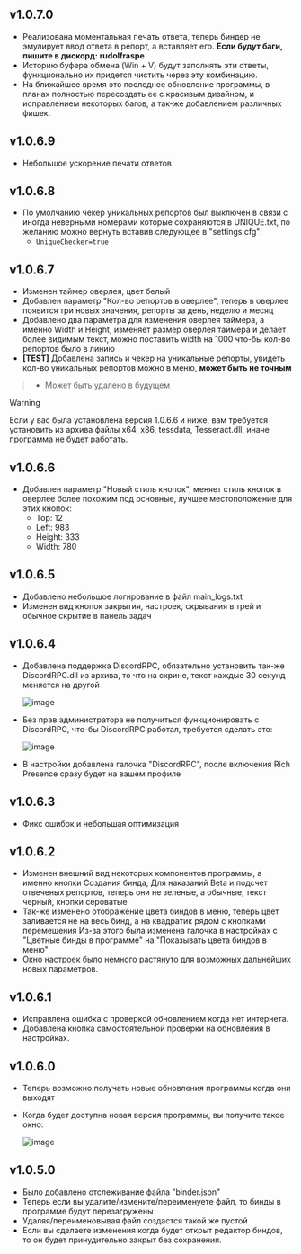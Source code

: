 ## v1.0.7.0
- Реализована моментальная печать ответа, теперь биндер не эмулирует ввод ответа в репорт, а вставляет его. **Если будут баги, пишите в дискорд: rudolfraspe**
- Историю буфера обмена (Win + V) будут заполнять эти ответы, функционально их придется чистить через эту комбинацию.  
- На ближайшее время это последнее обновление программы, в планах полностью пересоздать ее с красивым дизайном, и исправлением некоторых багов, а так-же добавлением различных фишек.

## v1.0.6.9
- Небольшое ускорение печати ответов

## v1.0.6.8
- По умолчанию чекер уникальных репортов был выключен в связи с иногда неверными номерами которые сохраняются в UNIQUE.txt, по желанию можно вернуть вставив следующее в "settings.cfg":
  - `UniqueChecker=true`

## v1.0.6.7
- Изменен таймер оверлея, цвет белый
- Добавлен параметр "Кол-во репортов в оверлее", теперь в оверлее появится три новых значения, репорты за день, неделю и месяц
- Добавлено два параметра для изменения оверлея таймера, а именно Width и Height, изменяет размер оверлея таймера и делает более видимым текст, можно поставить width на 1000 что-бы кол-во репортов было в линию
- **[TEST]** Добавлена запись и чекер на уникальные репорты, увидеть кол-во уникальных репортов можно в меню, **может быть не точным**
>  - Может быть удалено в будущем

> [!WARNING]
> Если у вас была установлена версия 1.0.6.6 и ниже, вам требуется установить из архива файлы x64, x86, tessdata, Tesseract.dll, иначе программа не будет работать.

## v1.0.6.6
- Добавлен параметр "Новый стиль кнопок", меняет стиль кнопок в оверлее более похожим под основные, лучшее местоположение для этих кнопок:
  - Top: 12
  - Left: 983
  - Height: 333
  - Width: 780

## v1.0.6.5
- Добавлено небольшое логирование в файл main_logs.txt
- Изменен вид кнопок закрытия, настроек, скрывания в трей и обычное скрытие в панель задач

## v1.0.6.4
- Добавлена поддержка DiscordRPC, обязательно установить так-же DiscordRPC.dll из архива, то что на скрине, текст каждые 30 секунд меняется на другой

  ![image](https://github.com/user-attachments/assets/b396e235-c5a2-4c5d-8c52-8ce54bd579f3)
- Без прав администратора не получиться функционировать с DiscordRPC, что-бы DiscordRPC работал, требуется сделать это:

  ![image](https://github.com/user-attachments/assets/4d472923-2cce-4e6b-bcfa-8d559674bb92)
- В настройки добавлена галочка "DiscordRPC", после включения Rich Presence сразу будет на вашем профиле

## v1.0.6.3
- Фикс ошибок и небольшая оптимизация

## v1.0.6.2
- Изменен внешний вид некоторых компонентов программы, а именно кнопки Создания бинда, Для наказаний Beta и подсчет отвеченых репортов, теперь они не зеленые, а обычные, текст черный, кнопки сероватые
- Так-же изменено отображение цвета биндов в меню, теперь цвет заливается не на весь бинд, а на квадратик рядом с кнопками перемещения
  Из-за этого была изменена галочка в настройках с "Цветные бинды в программе" на "Показывать цвета биндов в меню"
- Окно настроек было немного растянуто для возможных дальнейших новых параметров.

## v1.0.6.1
- Исправлена ошибка с проверкой обновлением когда нет интернета.
- Добавлена кнопка самостоятельной проверки на обновления в настройках.

## v1.0.6.0
- Теперь возможно получать новые обновления программы когда они выходят
- Когда будет доступна новая версия программы, вы получите такое окно:
  
  ![image](https://github.com/FichiDi/Admin-binder-for-GTA-5-RP/assets/90341601/596b63df-a144-4a55-ad05-4ffca3da6e66)

## v1.0.5.0
- Было добавлено отслеживание файла "binder.json"
- Теперь если вы удалите/измените/переименуете файл, то бинды в программе будут перезагружены
- Удаляя/переименовывая файл создастся такой же пустой
- Если вы сделаете изменения когда будет открыт редактор биндов, то он будет принудительно закрыт без сохранения.
